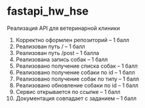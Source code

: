 # fastapi_hw_hse

Реализация API для ветеринарной клиники

1. Корректно оформлен репозиторий – 1 балл
2. Реализован путь / – 1 балл
3. Реализован путь /post – 1 балла
4. Реализована запись собак – 1 балл
5. Реализовано получение списка собак – 1 балл
6. Реализовано получение собаки по id – 1 балл
7. Реализовано получение собак по типу – 1 балл
8. Реализовано обновление собаки по id – 1 балл
9. Сервис открывается по ссылке – 1 балл
10. Документация совпадает с заданием – 1 балл

